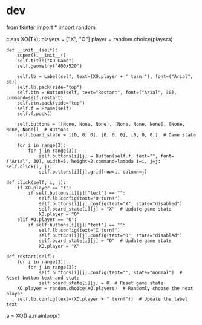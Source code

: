 # dev






from tkinter import *
import random

class XO(Tk):
    players = ["X", "O"]
    player = random.choice(players)

    def __init__(self):
        super().__init__()
        self.title("XO Game")
        self.geometry("400x520")

        self.lb = Label(self, text=(XO.player + " turn!"), font=("Arial", 30))
        self.lb.pack(side="top")
        self.btn = Button(self, text="Restart", font=("Arial", 30), command=self.restart)
        self.btn.pack(side="top")
        self.f = Frame(self)
        self.f.pack()

        self.buttons = [[None, None, None], [None, None, None], [None, None, None]]  # Buttons
        self.board_state = [[0, 0, 0], [0, 0, 0], [0, 0, 0]]  # Game state

        for i in range(3):
            for j in range(3):
                self.buttons[i][j] = Button(self.f, text="", font=("Arial", 30), width=5, height=2,command=lambda i=i, j=j: self.click(i, j))
                self.buttons[i][j].grid(row=i, column=j)

    def click(self, i, j):
        if XO.player == "X":
            if self.buttons[i][j]["text"] == "":
                self.lb.config(text="O turn!")
                self.buttons[i][j].config(text="X", state="disabled")
                self.board_state[i][j] = "X"  # Update game state
                XO.player = "O"
        elif XO.player == "O":
            if self.buttons[i][j]["text"] == "":
                self.lb.config(text="X turn!")
                self.buttons[i][j].config(text="O", state="disabled")
                self.board_state[i][j] = "O"  # Update game state
                XO.player = "X"

    def restart(self):
        for i in range(3):
            for j in range(3):
                self.buttons[i][j].config(text="", state="normal")  # Reset button text and state
                self.board_state[i][j] = 0  # Reset game state
        XO.player = random.choice(XO.players)  # Randomly choose the next player
        self.lb.config(text=(XO.player + " turn!"))  # Update the label text


a = XO()
a.mainloop()



